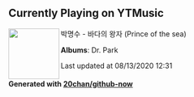 ## Currently Playing on YTMusic

[<img align="left" width="100" src="https://lh3.googleusercontent.com/ZkGdtMrdMfozA7TntFuzIsC0iEf1_q0U3gFhZ0PTgCvEPd3N-pgijROapKrirJCN-GnuTeWwC3lsx9zTQw">](https://music.youtube.com/channel/UCMc0XdmjW3Z8BvWelbp9nww)

박명수 - 바다의 왕자 (Prince of the sea)

**Albums**: Dr. Park

Last updated at 08/13/2020 12:31

#### Generated with [20chan/github-now](https://github.com/20chan/github-now)


<!--
**20chan/20chan** is a ✨ _special_ ✨ repository because its `README.md` (this file) appears on your GitHub profile.

Here are some ideas to get you started:

- 🔭 I’m currently working on ...
- 🌱 I’m currently learning ...
- 👯 I’m looking to collaborate on ...
- 🤔 I’m looking for help with ...
- 💬 Ask me about ...
- 📫 How to reach me: ...
- 😄 Pronouns: ...
- ⚡ Fun fact: ...
-->
